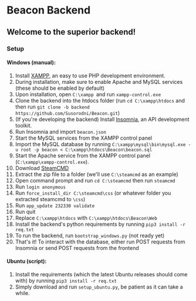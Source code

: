 # Beacon Backend
## Welcome to the superior backend!
### Setup
#### Windows (manual):
1. Install <a href="https://www.apachefriends.org/index.html">XAMPP</a>, an easy to use PHP development environment.
2. During installation, make sure to enable Apache and MySQL services (these should be enabled by default)
3. Upon installation, open `C:\xampp `and run `xampp-control.exe`
4. Clone the backend into the htdocs folder (run `cd C:\xampp\htdocs` and then run `git clone -b backend https://github.com/Susorodni/Beacon.git`)
5. (If you're developing the backend) Install <a href="http://insomnia.rest/download/">Insomnia</a>, an API development toolkit.
6. Run Insomnia and import `beacon.json`
7.  Start the MySQL services from the XAMPP control panel
8. Import the MySQL database by running `C:\xampp\mysql\bin\mysql.exe -u root -p beacon < C:\xampp\htdocs\Beacon\beacon.sql`
9. Start the Apache service from the XAMPP control panel (`C:\xampp\xampp-control.exe`).
10. Download [SteamCMD](https://steamcdn-a.akamaihd.net/client/installer/steamcmd.zip)
11. Extract the zip file to a folder (we'll use `C:\steamcmd` as an example)
12. Open command prompt and run `cd C:\steamcmd` then run `steamcmd`
13. Run `login anonymous`
14. Run `force_install_dir C:\steamcmd\css` (or whatever folder you extracted steamcmd to  `\css`)
15. Run `app_update 232330 validate`
16. Run quit
17. Replace `C:\xampp\htdocs` with `C:\xampp\htdocs\Beacon\Web` 
18. Install the backend's python requirements by running `pip3 install -r req.txt`
18. To run the backend, run `bootstrap_windows.py` (not ready yet) 
19. That's it! To interact with the database, either run POST requests from Insomnia or send POST requests from the frontend

#### Ubuntu (script):
1. Install the requirements (which the latest Ubuntu releases should come with) by running `pip3 install -r req.txt`
2. Simply download and run `setup_ubuntu.py`, be patient as it can take a while.
